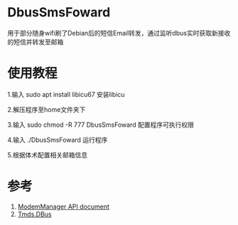 # DbusSmsFoward
用于部分随身wifi刷了Debian后的短信Email转发，通过监听dbus实时获取新接收的短信并转发至邮箱
# 使用教程
1.输入
sudo apt install libicu67
安装libicu

2.解压程序至home文件夹下

3.输入 
sudo chmod -R 777 DbusSmsFoward
配置程序可执行权限

4.输入
./DbusSmsFoward
运行程序

5.根据体术配置相关邮箱信息
# 参考
1. [ModemManager API document](https://www.freedesktop.org/software/ModemManager/api/latest/)
2. [Tmds.DBus](https://github.com/tmds/Tmds.DBus)
